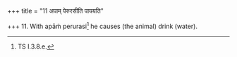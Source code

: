 +++
title = "11 अपाम् पेरुरसीति पाययति"

+++
11. With apāṁ perurasi[^1] he causes (the animal) drink (water).   

[^1]: TS I.3.8.e.
